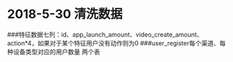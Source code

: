 # 2018-5-30 清洗数据
###特征数据七列：id、app_launch_amount、video_create_amount、action*4，如果对于某个特征用户没有动作则为0
###user_register每个渠道、每种设备类型对应的用户数量 两个表